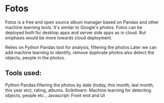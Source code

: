 # Fotos

Fotos is a free and open source album manager based on Pandas and other machine learning tools. It's similar to Google's photos.
Fotos can be deployed both for desktop apps and server side apps as in cloud. But emphasis would be more towards cloud deployment.

Relies on Python Pandas tool for analysis, filtering the photos.Later we can add machine learning to identify,
remove duplicate photos also detect the objects, people in the photos.

## Tools used:

Python Pandas:filtering the photos by date (today, this month, last month, this year etc), rating, albums.
Scikitlearn: Machine learning for detecting objects, people etc.,
Javascript: Front end and UI